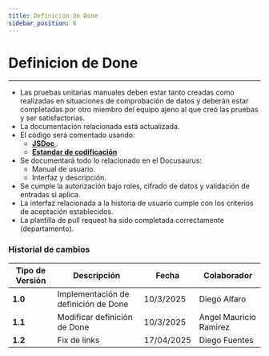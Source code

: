 ```yaml
---
title: Definicion de Done
sidebar_position: 6
---
```


# Definicion de Done

---


- Las pruebas unitarias manuales deben estar tanto creadas como realizadas en situaciones de comprobación de datos y deberán estar completadas por otro miembro del equipo ajeno al que creó las pruebas y ser satisfactorias.
- La documentación relacionada está actualizada.
- El código será comentado usando:
  - [**JSDoc** ](https://medium.com/swlh/creating-better-jsdoc-documentation-8b7a65744dcb).
  - [**Estandar de codificación**](/docs/standards/general)
- Se documentará todo lo relacionado en el Docusaurus:
  - Manual de usuario.
  - Interfaz y descripción.
- Se cumple la autorización bajo roles, cifrado de datos y validación de entradas si aplica.
- La interfaz relacionada a la historia de usuario cumple con los criterios de aceptación establecidos.
- La plantilla de pull request ha sido completada correctamente (departamento).


### Historial de cambios

| **Tipo de Versión** | **Descripción**                        | **Fecha** | **Colaborador**               |
| ------------------- | -------------------------------------- | --------- | ----------------------------- |
| **1.0**             | Implementación de definición de Done | 10/3/2025 | Diego Alfaro   |
| **1.1**             | Modificar definición de Done | 10/3/2025 | Angel Mauricio Ramirez   |
| **1.2**             | Fix de links | 17/04/2025 | Diego Fuentes  |

